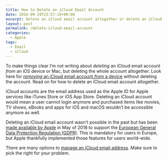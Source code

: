 ```yaml
---
title: How to Delete an iCloud Email Account
date: 2016-09-19T23:57:19+00:00
excerpt: Delete an iCloud email account altogether or delete an iCloud email account from an iOS device or Mac.
layout: post
permalink: /delete-icloud-email-account
categories:
  - Apple
tags:
  - Email
  - iCloud
---
```

To make things clear I’m not writing about _deleting_ an iCloud email account _from_ an iOS device or Mac, but deleting the whole account altogether. Look here for [_removing_ an iCloud email account _from_ a device](https://support.apple.com/en-us/HT201419) without deleting the account. Read on for how to delete an iCloud email account altogether.

iCloud accounts are the email address used as the Apple ID for Apple services like iTunes Store or iOS App Store. Deleting an iCloud account would mean a user cannot login anymore and purchased items like movies, TV shows, eBooks and apps for iOS and macOS wouldn’t be accessible anymore as well.

Deleting an iCloud email account wasn't possible in the past but has been [made available by Apple](https://support.apple.com/en-us/HT208504) in May of 2018 to support the [European General Data Protection Regulation (GDPR)](https://en.wikipedia.org/wiki/General_Data_Protection_Regulation). This is mandatory for users in Europe, but Apple thankfully implemented those features for users world-wide.

There are many options to [manage an iCloud email address](/icloud-email-address-change-merge-move-delete). Make sure to pick the right for your problem.